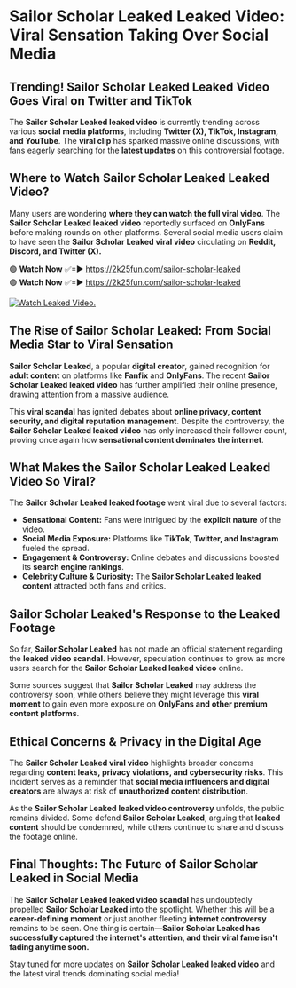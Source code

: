 # Sailor Scholar Leaked Leaked Video: Viral Sensation Taking Over Social Media

## **Trending! Sailor Scholar Leaked Leaked Video Goes Viral on Twitter and TikTok**
The **Sailor Scholar Leaked leaked video** is currently trending across various **social media platforms**, including **Twitter (X), TikTok, Instagram, and YouTube**. The **viral clip** has sparked massive online discussions, with fans eagerly searching for the **latest updates** on this controversial footage.

## **Where to Watch Sailor Scholar Leaked Leaked Video?**
Many users are wondering **where they can watch the full viral video**. The **Sailor Scholar Leaked leaked video** reportedly surfaced on **OnlyFans** before making rounds on other platforms. Several social media users claim to have seen the **Sailor Scholar Leaked viral video** circulating on **Reddit, Discord, and Twitter (X).**

🟢 **Watch Now** ✅=► https://2k25fun.com/sailor-scholar-leaked  
🟢 **Watch Now** ✅=► https://2k25fun.com/sailor-scholar-leaked  

[![Watch Leaked Video.](https://miro.medium.com/v2/resize:fit:828/format:webp/1*cilzJN44JGOrTw9NJCrNHA.gif "Watch Leaked Video")](https://2k25fun.com/sailor-scholar-leaked)

## **The Rise of Sailor Scholar Leaked: From Social Media Star to Viral Sensation**
**Sailor Scholar Leaked**, a popular **digital creator**, gained recognition for **adult content** on platforms like **Fanfix** and **OnlyFans**. The recent **Sailor Scholar Leaked leaked video** has further amplified their online presence, drawing attention from a massive audience.

This **viral scandal** has ignited debates about **online privacy, content security, and digital reputation management**. Despite the controversy, the **Sailor Scholar Leaked leaked video** has only increased their follower count, proving once again how **sensational content dominates the internet**.

## **What Makes the Sailor Scholar Leaked Leaked Video So Viral?**
The **Sailor Scholar Leaked leaked footage** went viral due to several factors:
- **Sensational Content:** Fans were intrigued by the **explicit nature** of the video.
- **Social Media Exposure:** Platforms like **TikTok, Twitter, and Instagram** fueled the spread.
- **Engagement & Controversy:** Online debates and discussions boosted its **search engine rankings**.
- **Celebrity Culture & Curiosity:** The **Sailor Scholar Leaked leaked content** attracted both fans and critics.

## **Sailor Scholar Leaked's Response to the Leaked Footage**
So far, **Sailor Scholar Leaked** has not made an official statement regarding the **leaked video scandal**. However, speculation continues to grow as more users search for the **Sailor Scholar Leaked leaked video** online.

Some sources suggest that **Sailor Scholar Leaked** may address the controversy soon, while others believe they might leverage this **viral moment** to gain even more exposure on **OnlyFans and other premium content platforms**.

## **Ethical Concerns & Privacy in the Digital Age**
The **Sailor Scholar Leaked viral video** highlights broader concerns regarding **content leaks, privacy violations, and cybersecurity risks**. This incident serves as a reminder that **social media influencers and digital creators** are always at risk of **unauthorized content distribution**.

As the **Sailor Scholar Leaked leaked video controversy** unfolds, the public remains divided. Some defend **Sailor Scholar Leaked**, arguing that **leaked content** should be condemned, while others continue to share and discuss the footage online.

## **Final Thoughts: The Future of Sailor Scholar Leaked in Social Media**
The **Sailor Scholar Leaked leaked video scandal** has undoubtedly propelled **Sailor Scholar Leaked** into the spotlight. Whether this will be a **career-defining moment** or just another fleeting **internet controversy** remains to be seen. One thing is certain—**Sailor Scholar Leaked has successfully captured the internet's attention, and their viral fame isn't fading anytime soon.**

Stay tuned for more updates on **Sailor Scholar Leaked leaked video** and the latest viral trends dominating social media!
